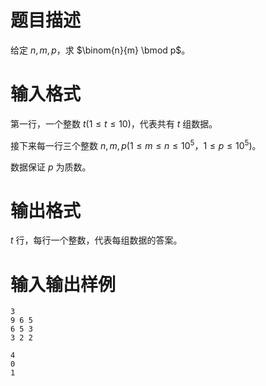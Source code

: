 # 题目描述

给定 $n,m,p$，求 $\binom{n}{m} \bmod p$。

# 输入格式

第一行，一个整数 $t(1 \leq t \leq 10)$，代表共有 $t$ 组数据。

接下来每一行三个整数 $n,m,p(1 \leq m \leq n \leq {10}^5$，$1 \leq p \leq {10}^5)$。

数据保证 $p$ 为质数。

# 输出格式

$t$ 行，每行一个整数，代表每组数据的答案。

# 输入输出样例

```input1
3
9 6 5
6 5 3
3 2 2
```

```output1
4
0
1
```

